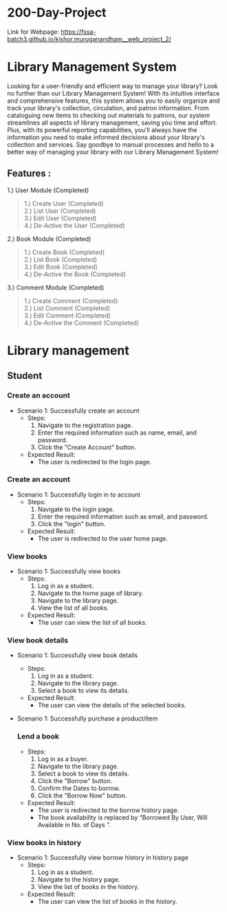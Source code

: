 # 200-Day-Project
Link for Webpage: https://fssa-batch3.github.io/kishor.muruganandham__web_project_2/

# Library Management System
Looking for a user-friendly and efficient way to manage your library? Look no further than our Library Management System! With its intuitive interface and comprehensive features, this system allows you to easily organize and track your library's collection, circulation, and patron information. From cataloguing new items to checking out materials to patrons, our system streamlines all aspects of library management, saving you time and effort. Plus, with its powerful reporting capabilities, you'll always have the information you need to make informed decisions about your library's collection and services. Say goodbye to manual processes and hello to a better way of managing your library with our Library Management System!


## Features :


1.) User Module (Completed) <br>
> 1.) Create User (Completed) <br>
>2.) List User (Completed) <br>
>3.) Edit User (Completed) <br>
>4.) De-Active the User (Completed) <br>

2.) Book Module (Completed) <br>
>1.) Create Book (Completed) <br>
>2.) List Book (Completed) <br>
>3.) Edit Book (Completed) <br>
>4.) De-Active the Book (Completed) <br>
    
3.) Comment Module (Completed) <br>
>1.) Create Comment (Completed) <br>
>2.) List Comment (Completed) <br>
>3.) Edit Comment (Completed) <br>
>4.) De-Active the Comment (Completed) <br>


# Library management

## Student

### Create an account

- Scenario 1: Successfully create an account
    - Steps:
        1. Navigate to the registration page.
        2. Enter the required information such as name, email, and password.
        3. Click the "Create Account" button.
    - Expected Result:
        - The user is redirected to the login page.

### Create an account

- Scenario 1: Successfully login in to account
    - Steps:
        1. Navigate to the login page.
        2. Enter the required information such as email, and password.
        3. Click the "login" button.
    - Expected Result:
        - The user is redirected to the user home page.

### View books

- Scenario 1: Successfully view books
    - Steps:
        1. Log in as a student.
        2. Navigate to the home page of library.
        3. Navigate to the library page.
        4. View the list of all books.
    - Expected Result:
        - The user can view the list of all books.

### View book details

- Scenario 1: Successfully view book details
    - Steps:
        1. Log in as a student.
        2. Navigate to the library page.
        3. Select a book to view its details.
    - Expected Result:
        - The user can view the details of the selected books.
- Scenario 1: Successfully purchase a product/item
    
    ### Lend a book
    
    - Steps:
        1. Log in as a buyer.
        2. Navigate to the library page.
        3. Select a book to view its details.
        4. Click the "Borrow" button.
        5. Confirm the Dates to borrow.
        6. Click the "Borrow Now" button.
    - Expected Result:
        - The user is redirected to the borrow history page.
        - The book availability is replaced by “Borrowed By User, Will Available in No. of Days ”.

### View books in history

- Scenario 1: Successfully view borrow history in history page
    - Steps:
        1. Log in as a student.
        2. Navigate to the history page.
        3. View the list of books in the history.
    - Expected Result:
        - The user can view the list of books in the history.
